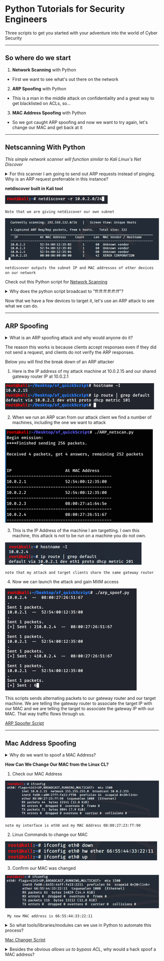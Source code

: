 # Python Tutorials for Security Engineers

Three scripts to get you started with your adventure into the world of Cyber Security

***

## So where do we start

1. **Network Scanning** with Python

  - First we want to see what's out there on the network

2. **ARP Spoofing** with Python

- This is a man in the middle attack on confidentiality and a great way to get blacklisted on ACLs, so...

3. **MAC Address Spoofing** with Python

- So we got caught ARP spoofing and now we want to try again, let's change our MAC and get back at it

- - -

## Netscanning With Python

*This simple network scanner will function similar to Kali Linux's Net Discover*

<details> 
  <summary>For this scanner I am going to send out ARP requests instead of pinging. Why is an ARP request preferrable in this instance?
</summary>

> We are assuming we are already on the network, so we don't need to ask devices if they're up or not with a ping, we can ask them who they are with an ARP request.
</details>

**netdiscover built in Kali tool**

![netdiscover -r subnet](./image/netd_cmd.png)

    Note that we are giving netdiscover our own subnet

![netdiscover output](./image/netd_output.png)

    netdiscover outputs the subnet IP and MAC addresses of other devices on our network


Check out this Python script for [Network Scanning](/ARP_netscan.py)


<details> 
  <summary>Why does the python script broadcast to "ff:ff:ff:ff:ff:ff"?
</summary>

> When we don't know the MAC address we use the broadcast MAC destination as "ff:ff:ff:ff:ff:ff" as a place holder, so this message will reach all computers on our network. Once we get a reply from a device, we replace "ff:ff:ff:ff:ff:ff" with the known MAC address.
</details>

Now that we have a few devices to target it, let's use an ARP attack to see what we can do.

***

## ARP Spoofing 

<details> 
  <summary>What is an ARP spoofing attack and why would anyone do it?
</summary>

> An attacker will target the subnet IP of a target so other devices will confuse the attacker and target, sending data to the attacker instead. It's a way to steal confdential data.
</details>

The reason this works is because clients accept responses even if they did not send a request, and clients do not verify the ARP responses.

Below you will find the break down of an ARP attacker

1. Here is the IP address of my attack machine at 10.0.2.15 and our shared gateway router IP at 10.0.2.1

![ARP Attacker](./image/attack_hostname_gatrway.png)


2. When we run an ARP scan from our attack client we find a number of machines, including the one we want to attack

![ARP Scan](./image/arp_scan.png)


3. This is the IP Address of the machine I am targetting. I own this machine, this attack is not to be run on a machine you do not own.

![ARP Spoof Target](./image/target_ip.png)

    note that my attack and target clients share the same gateway router


4. Now we can launch the attack and gain MitM access

![ARP Attack](./image/spoof_attack.png)


This scripts sends alternating packets to our gateway router and our target machine. We are telling the gateway router to associate the target IP with our MAC and we are telling the target to associate the gateway IP with our MAC. That way traffic flows through us.

[ARP Spoofer Script](/arp_spoof.py)

***

## Mac Address Spoofing

<details> 
  <summary>Why do we want to spoof a MAC Address?</summary>


Spoofing a MAC Address allows us to  bypass certain access control lists 


</details>

**How Can We Change Our MAC from the Linux CL?**

1. Check our MAC Address

![ifconfig](./image/ifconfig.png)

    note my interface is eth0 and my MAC Address 08:00:27:23:ff:90

2. Linux Commands to change our MAC 

![ifconfig](./image/manualChange.png)

3. Confirm our MAC was changed

![ifconfig](./image/changedMac.png)
    
     My new MAC address is 66:55:44:33:22:11

<details> 
  <summary>So what tools/libraries/modules can we use in Python to automate this process?</summary>

>This [module](https://docs.python.org/3/library/subprocess.html) will let us use command line arguments in our python script
> How do we get user input?

</details>

[Mac Changer Script](/MACchanger.py)

<details> 
  <summary>Besides the obvious <i>allows us to bypass ACL</i>, why would a hack spoof a MAC address?
  </summary>

> To hide on a network or impersonate another device.
</details>